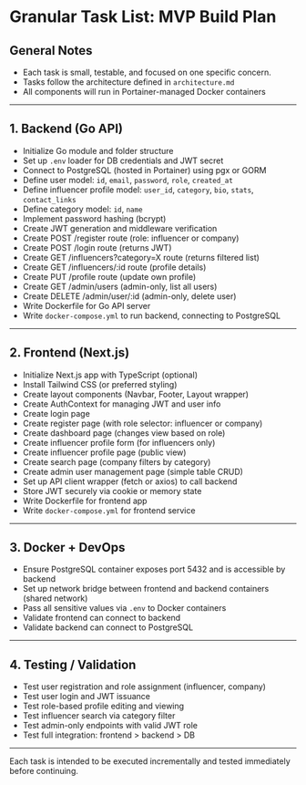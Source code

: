 # Granular Task List: MVP Build Plan

## General Notes

* Each task is small, testable, and focused on one specific concern.
* Tasks follow the architecture defined in `architecture.md`
* All components will run in Portainer-managed Docker containers

---

## 1. Backend (Go API)

* Initialize Go module and folder structure
* Set up `.env` loader for DB credentials and JWT secret
* Connect to PostgreSQL (hosted in Portainer) using pgx or GORM
* Define user model: `id`, `email`, `password`, `role`, `created_at`
* Define influencer profile model: `user_id`, `category`, `bio`, `stats`, `contact_links`
* Define category model: `id`, `name`
* Implement password hashing (bcrypt)
* Create JWT generation and middleware verification
* Create POST /register route (role: influencer or company)
* Create POST /login route (returns JWT)
* Create GET /influencers?category=X route (returns filtered list)
* Create GET /influencers/\:id route (profile details)
* Create PUT /profile route (update own profile)
* Create GET /admin/users (admin-only, list all users)
* Create DELETE /admin/user/\:id (admin-only, delete user)
* Write Dockerfile for Go API server
* Write `docker-compose.yml` to run backend, connecting to PostgreSQL

---

## 2. Frontend (Next.js)

* Initialize Next.js app with TypeScript (optional)
* Install Tailwind CSS (or preferred styling)
* Create layout components (Navbar, Footer, Layout wrapper)
* Create AuthContext for managing JWT and user info
* Create login page
* Create register page (with role selector: influencer or company)
* Create dashboard page (changes view based on role)
* Create influencer profile form (for influencers only)
* Create influencer profile page (public view)
* Create search page (company filters by category)
* Create admin user management page (simple table CRUD)
* Set up API client wrapper (fetch or axios) to call backend
* Store JWT securely via cookie or memory state
* Write Dockerfile for frontend app
* Write `docker-compose.yml` for frontend service

---

## 3. Docker + DevOps

* Ensure PostgreSQL container exposes port 5432 and is accessible by backend
* Set up network bridge between frontend and backend containers (shared network)
* Pass all sensitive values via `.env` to Docker containers
* Validate frontend can connect to backend
* Validate backend can connect to PostgreSQL

---

## 4. Testing / Validation

* Test user registration and role assignment (influencer, company)
* Test user login and JWT issuance
* Test role-based profile editing and viewing
* Test influencer search via category filter
* Test admin-only endpoints with valid JWT role
* Test full integration: frontend > backend > DB

---

Each task is intended to be executed incrementally and tested immediately before continuing.
